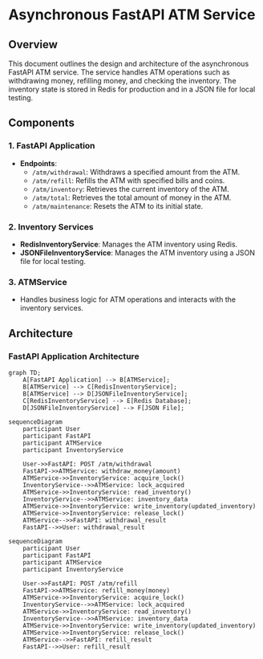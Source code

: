 # Asynchronous FastAPI ATM Service

## Overview

This document outlines the design and architecture of the asynchronous FastAPI ATM service. The service handles ATM operations such as withdrawing money, refilling money, and checking the inventory. The inventory state is stored in Redis for production and in a JSON file for local testing.

## Components

### 1. FastAPI Application

- **Endpoints**:
  - `/atm/withdrawal`: Withdraws a specified amount from the ATM.
  - `/atm/refill`: Refills the ATM with specified bills and coins.
  - `/atm/inventory`: Retrieves the current inventory of the ATM.
  - `/atm/total`: Retrieves the total amount of money in the ATM.
  - `/atm/maintenance`: Resets the ATM to its initial state.

### 2. Inventory Services

- **RedisInventoryService**: Manages the ATM inventory using Redis.
- **JSONFileInventoryService**: Manages the ATM inventory using a JSON file for local testing.

### 3. ATMService

- Handles business logic for ATM operations and interacts with the inventory services.

## Architecture

### FastAPI Application Architecture

```mermaid
graph TD;
    A[FastAPI Application] --> B[ATMService];
    B[ATMService] --> C[RedisInventoryService];
    B[ATMService] --> D[JSONFileInventoryService];
    C[RedisInventoryService] --> E[Redis Database];
    D[JSONFileInventoryService] --> F[JSON File];

sequenceDiagram
    participant User
    participant FastAPI
    participant ATMService
    participant InventoryService

    User->>FastAPI: POST /atm/withdrawal
    FastAPI->>ATMService: withdraw_money(amount)
    ATMService->>InventoryService: acquire_lock()
    InventoryService-->>ATMService: lock_acquired
    ATMService->>InventoryService: read_inventory()
    InventoryService-->>ATMService: inventory_data
    ATMService->>InventoryService: write_inventory(updated_inventory)
    ATMService->>InventoryService: release_lock()
    ATMService-->>FastAPI: withdrawal_result
    FastAPI-->>User: withdrawal_result

sequenceDiagram
    participant User
    participant FastAPI
    participant ATMService
    participant InventoryService

    User->>FastAPI: POST /atm/refill
    FastAPI->>ATMService: refill_money(money)
    ATMService->>InventoryService: acquire_lock()
    InventoryService-->>ATMService: lock_acquired
    ATMService->>InventoryService: read_inventory()
    InventoryService-->>ATMService: inventory_data
    ATMService->>InventoryService: write_inventory(updated_inventory)
    ATMService->>InventoryService: release_lock()
    ATMService-->>FastAPI: refill_result
    FastAPI-->>User: refill_result

